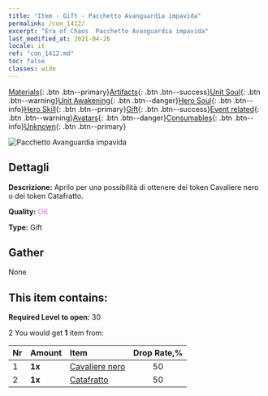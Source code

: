 ```yaml
---
title: "Item - Gift - Pacchetto Avanguardia impavida"
permalink: /con_1412/
excerpt: "Era of Chaos  Pacchetto Avanguardia impavida"
last_modified_at: 2021-04-26
locale: it
ref: "con_1412.md"
toc: false
classes: wide
---
```

 [Materials](/ItemsIT/){: .btn .btn--primary}[Artifacts](/ItemsIT/Artifacts/){: .btn .btn--success}[Unit Soul](/ItemsIT/UnitSoul/){: .btn .btn--warning}[Unit Awakening](/ItemsIT/UnitAwakening/){: .btn .btn--danger}[Hero Soul](/ItemsIT/HeroSoul/){: .btn .btn--info}[Hero Skill](/ItemsIT/HeroSkill/){: .btn .btn--primary}[Gift](/ItemsIT/Gift/){: .btn .btn--success}[Event related](/ItemsIT/Events/){: .btn .btn--warning}[Avatars](/ItemsIT/Avatars/){: .btn .btn--danger}[Consumables](/ItemsIT/Consumables/){: .btn .btn--info}[Unknown](/ItemsIT/Unknown/){: .btn .btn--primary}

 ![Pacchetto Avanguardia impavida](/images/t/i_907026.png)

## Dettagli
 **Descrizione:** Aprilo per una possibilità di ottenere dei token Cavaliere nero o dei token Catafratto.

 **Quality:** <span style="color: #DA70D6">OK</span>

 **Type:** Gift

## Gather

  None

## This item contains:

 **Required Level to open:** 30

 2 You would get **1** item  from:

  | Nr | Amount |     Item    | Drop Rate,% |
  |:---|:-------|:------------|:---------:|
  | 1 |  **1x** | [Cavaliere nero](/ItemsIT/unt_213/) | 50 | 
  | 2 |  **1x** | [Catafratto](/ItemsIT/unt_195/) | 50 | 
